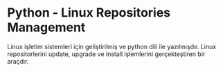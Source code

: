 # Python - Linux Repositories Management

Linux işletim sistemleri için geliştirilmiş ve python dili ile yazılmışdır. Linux repositorlerini update, upgrade ve install işlemlerini gerçekteştiren bir araçdır.
